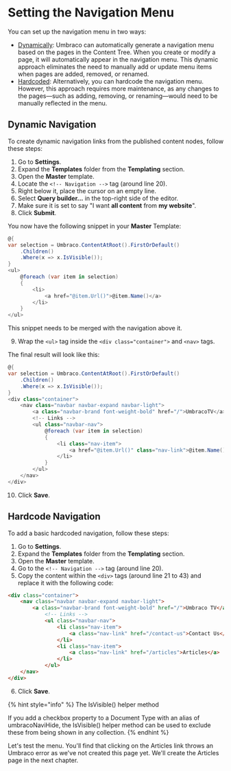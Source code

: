# Setting the Navigation Menu

You can set up the navigation menu in two ways:

* [Dynamically](setting-the-navigation-menu.md#dynamic-navigation): Umbraco can automatically generate a navigation menu based on the pages in the Content Tree. When you create or modify a page, it will automatically appear in the navigation menu. This dynamic approach eliminates the need to manually add or update menu items when pages are added, removed, or renamed.
* [Hardcoded](setting-the-navigation-menu.md#hardcode-navigation): Alternatively, you can hardcode the navigation menu. However, this approach requires more maintenance, as any changes to the pages—such as adding, removing, or renaming—would need to be manually reflected in the menu.

## Dynamic Navigation

To create dynamic navigation links from the published content nodes, follow these steps:

1. Go to **Settings**.
2. Expand the **Templates** folder from the **Templating** section.
3. Open the **Master** template.
4. Locate the `<!-- Navigation -->` tag (around line 20).
5. Right below it, place the cursor on an empty line.
6. Select **Query builder...** in the top-right side of the editor.
7. Make sure it is set to say "I want **all content** from **my website**".
8. Click **Submit**.

You now have the following snippet in your **Master** Template:

```csharp
@{
var selection = Umbraco.ContentAtRoot().FirstOrDefault()
	.Children()
	.Where(x => x.IsVisible());
}
<ul>
	@foreach (var item in selection)
	{
		<li>
			<a href="@item.Url()">@item.Name()</a>
		</li>
	}
</ul>
```

This snippet needs to be merged with the navigation above it.

9. Wrap the `<ul>` tag inside the `<div class="container">` and `<nav>` tags.

The final result will look like this:

```csharp
@{
var selection = Umbraco.ContentAtRoot().FirstOrDefault()
	.Children()
	.Where(x => x.IsVisible());
}
<div class="container">
	<nav class="navbar navbar-expand navbar-light">
		<a class="navbar-brand font-weight-bold" href="/">UmbracoTV</a>
		<!-- Links -->
		<ul class="navbar-nav">
			@foreach (var item in selection)
			{
				<li class="nav-item">
					<a href="@item.Url()" class="nav-link">@item.Name()</a>
				</li>
			}
		</ul>
	</nav>
</div>
```

10. Click **Save**.

## Hardcode Navigation

To add a basic hardcoded navigation, follow these steps:

1. Go to **Settings**.
2. Expand the **Templates** folder from the **Templating** section.
3. Open the **Master** template.
4. Go to the `<!-- Navigation -->` tag (around line 20).
5. Copy the content within the `<div>` tags (around line 21 to 43) and replace it with the following code:

```html
<div class="container">
	<nav class="navbar navbar-expand navbar-light">
		<a class="navbar-brand font-weight-bold" href="/">Umbraco TV</a>
			<!-- Links -->
			<ul class="navbar-nav">
				<li class="nav-item">
					<a class="nav-link" href="/contact-us">Contact Us</a>
				</li>
				<li class="nav-item">
					<a class="nav-link" href="/articles">Articles</a>
                </li>
			</ul>
	</nav>
</div>
```

6. Click **Save**.

{% hint style="info" %}
The IsVisible() helper method

If you add a checkbox property to a Document Type with an alias of umbracoNaviHide, the IsVisible() helper method can be used to exclude these from being shown in any collection.
{% endhint %}

Let's test the menu. You'll find that clicking on the Articles link throws an Umbraco error as we've not created this page yet. We'll create the Articles page in the next chapter.
